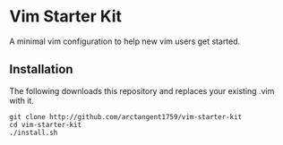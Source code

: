 Vim Starter Kit
===============
A minimal vim configuration to help new vim users get started.

Installation
------------
The following downloads this repository and replaces your existing .vim with it.

    git clone http://github.com/arctangent1759/vim-starter-kit
    cd vim-starter-kit
    ./install.sh
